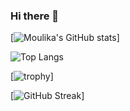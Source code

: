 ### Hi there 👋

<!--
**moulika-nagulavancha/moulika-nagulavancha** is a ✨ _special_ ✨ repository because its `README.md` (this file) appears on your GitHub profile.

Here are some ideas to get you started:

- 🔭 I’m currently working on ...
- 🌱 I’m currently learning ...
- 👯 I’m looking to collaborate on ...
- 🤔 I’m looking for help with ...
- 💬 Ask me about ...
- 📫 How to reach me: ...
- 😄 Pronouns: ...
- ⚡ Fun fact: ...
-->
[![Moulika's GitHub stats](https://github-readme-stats.vercel.app/api?username=moulika-nagulavancha)]

![Top Langs](https://github-readme-stats.vercel.app/api/top-langs/?username=moulika-nagulavancha&hide_progress=false)

[![trophy](https://github-profile-trophy.vercel.app/?username=moulika-nagulavancha&theme=onedark)]

[![GitHub Streak](http://github-readme-streak-stats.herokuapp.com?user=moulika-nagulavancha&theme=dark&border_radius=5)]
